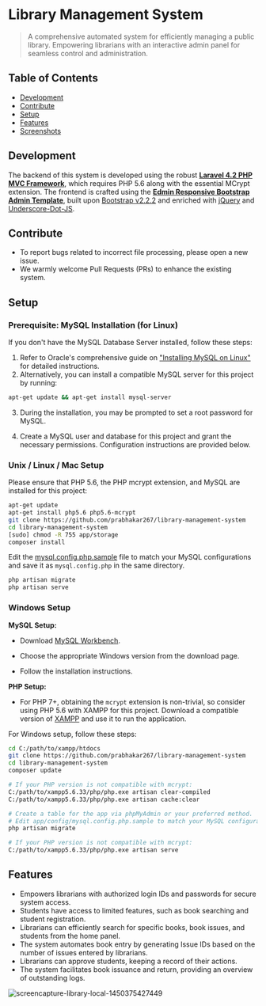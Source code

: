 # Library Management System

> A comprehensive automated system for efficiently managing a public library. Empowering librarians with an interactive admin panel for seamless control and administration.

## Table of Contents
- [Development](#development)
- [Contribute](#contribute)
- [Setup](#setup)
- [Features](#features)
- [Screenshots](meta/README.md)

## Development
The backend of this system is developed using the robust **[Laravel 4.2 PHP MVC Framework](http://laravel.com/)**, which requires PHP 5.6 along with the essential MCrypt extension. The frontend is crafted using the **[Edmin Responsive Bootstrap Admin Template](http://egrappler.com/responsive-bootstrap-admin-template-edmin/)**, built upon [Bootstrap v2.2.2](http://bootstrapdocs.com/v2.2.2/docs/) and enriched with [jQuery](https://blog.jquery.com/2013/02/04/jquery-1-9-1-released/) and [Underscore-Dot-JS](http://underscorejs.org/).

## Contribute
- To report bugs related to incorrect file processing, please open a new issue.
- We warmly welcome Pull Requests (PRs) to enhance the existing system.

## Setup

### Prerequisite: MySQL Installation (for Linux)

If you don't have the MySQL Database Server installed, follow these steps:

1. Refer to Oracle's comprehensive guide on ["Installing MySQL on Linux"](https://dev.mysql.com/doc/refman/8.0/en/linux-installation.html) for detailed instructions.
2. Alternatively, you can install a compatible MySQL server for this project by running:

```bash
apt-get update && apt-get install mysql-server
```

3. During the installation, you may be prompted to set a root password for MySQL.

4. Create a MySQL user and database for this project and grant the necessary permissions. Configuration instructions are provided below.

### Unix / Linux / Mac Setup

Please ensure that PHP 5.6, the PHP mcrypt extension, and MySQL are installed for this project:

```bash
apt-get update
apt-get install php5.6 php5.6-mcrypt
git clone https://github.com/prabhakar267/library-management-system
cd library-management-system
[sudo] chmod -R 755 app/storage
composer install
```

Edit the [mysql.config.php.sample](app/config/mysql.config.php.sample) file to match your MySQL configurations and save it as `mysql.config.php` in the same directory.

```bash
php artisan migrate
php artisan serve
```

### Windows Setup

**MySQL Setup:**

- Download [MySQL Workbench](https://dev.mysql.com/downloads/workbench/).

- Choose the appropriate Windows version from the download page.

- Follow the installation instructions.

**PHP Setup:**

- For PHP 7+, obtaining the `mcrypt` extension is non-trivial, so consider using PHP 5.6 with XAMPP for this project. Download a compatible version of [XAMPP](https://www.apachefriends.org/xampp-files/5.6.33/xampp-win32-5.6.33-0-VC11-installer.exe) and use it to run the application.

For Windows setup, follow these steps:

```bash
cd C:/path/to/xampp/htdocs
git clone https://github.com/prabhakar267/library-management-system
cd library-management-system
composer update

# If your PHP version is not compatible with mcrypt:
C:/path/to/xampp5.6.33/php/php.exe artisan clear-compiled
C:/path/to/xampp5.6.33/php/php.exe artisan cache:clear

# Create a table for the app via phpMyAdmin or your preferred method.
# Edit app/config/mysql.config.php.sample to match your MySQL configurations and save it as mysql.config.php in the same directory.
php artisan migrate

# If your PHP version is not compatible with mcrypt:
C:/path/to/xampp5.6.33/php/php.exe artisan serve
```

## Features
- Empowers librarians with authorized login IDs and passwords for secure system access.
- Students have access to limited features, such as book searching and student registration.
- Librarians can efficiently search for specific books, book issues, and students from the home panel.
- The system automates book entry by generating Issue IDs based on the number of issues entered by librarians.
- Librarians can approve students, keeping a record of their actions.
- The system facilitates book issuance and return, providing an overview of outstanding logs.

![screencapture-library-local-1450375427449](https://github.com/RedisMadani/library-management-system/assets/136177376/85cb86df-cc7b-4023-9d2b-28f705d20a1c)
